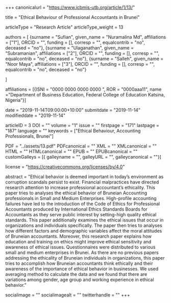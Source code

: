 +++
canonicalurl = "https://www.icbmis-utb.org/article/1/13/"

title = "Ethical Behaviour of Professional Accountants in Brunei"

articleType = "Research Article"
articleType_weight = 13

authors = [
  {surname = "Sufian",  given_name = "Nuramalina Md",  affiliations = ["1"],  ORCID = "", funding = [], corresp = "", equalcontrib = "no", deceased = "no"},
  {surname = "Ulaganathan",  given_name = "Subramanian",  affiliations = ["2"],  ORCID = "", funding = [], corresp = "", equalcontrib = "no", deceased = "no"},
  {surname = "Salleh",  given_name = "Noor Maya",  affiliations = ["3"],  ORCID = "", funding = [], corresp = "", equalcontrib = "no", deceased = "no"}
  
]

affiliations = [{ISNI = "0000 0000 0000 0000 ", ROR = "0000aaa11", name ="Department of Business Education, Federal College of Education Katsina, Nigeria"}]

date = "2019-11-14T09:00:00+10:00"
submitdate = "2019-11-14"
modifieddate = "2019-11-14"

articleID = 3
DOI = ""
volume = "1"
issue = ""
firstpage = "171"
lastpage = "187"
language = ""
keywords = ["Ethical Behaviour, Accounting Professionals, Brunei"]


PDF = "../assets/13.pdf"
PDFcanonical = ""
XML = ""
XMLcanonical = ""
HTML = ""
HTMLcanonical = ""
EPUB = ""
EPUBcanonical = ""
customGalleys = [{ galleyname = "", galleyURL = "", galleycanonical = ""}]

license = "https://creativecommons.org/licenses/by/4.0"

abstract = "Ethical behavior is deemed important in today’s environment as corruption scandals persist to exist. Financial malpractices have directed research attention to increase professional accountant’s ethicality. This paper tries to analyses the ethical behavior of Bruneian Accounting professionals in Small and Medium Enterprises. High-profile accounting failures have led to the introduction of the Code of Ethics for Professional Accountants produced by International Ethics Standards Boards for Accountants as they serve public interest by setting-high quality ethical standards. This paper additionally examines the ethical issues that occur in organizations and individuals specifically. The paper then tries to analyses how different factors and demographic variables affect the moral attitudes of Bruneian accountants. Moreover, this research paper explains how education and training on ethics might improve ethical sensitivity and awareness of ethical issues. Questionnaires were distributed to various small and medium enterprises in Brunei. As there are no previous papers addressing the ethicality of Bruneian individuals in organizations, this paper tries to accomplish how Bruneian accountants think ethically and their awareness of the importance of ethical behavior in businesses. We used averaging method to calculate the data and we found that there are variations among gender, age group and working experience in ethical behavior."


socialimage = ""
socialimagealt = ""
twitterhandle = ""
+++

